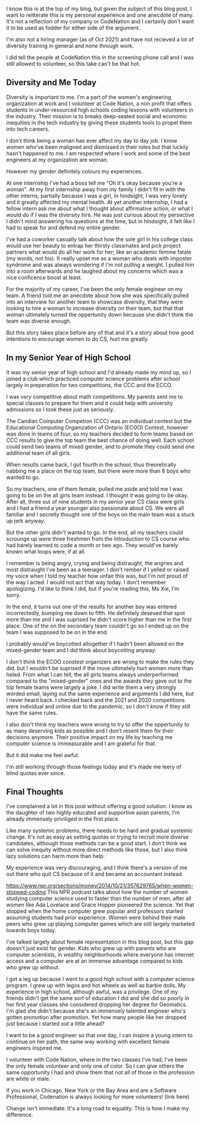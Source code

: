 I know this is at the top of my blog, but given the subject of this blog post, I want to reitterate this is my personal experience and one anecdote of many. It's not a reflection of my company or CodeNation and I certainly don't want it to be used as fodder for either side of the argument. 

I'm also not a hiring manager (as of Oct 2021) and have not recieved a lot of diversity training in general and none through work.

I did tell the people at CodeNation this in the screening phone call and I was still allowed to volunteer, so this take can't be that hot.

## Diversity and Me Today 

Diversity is important to me. I'm a part of the women's engineering organization at work and I volunteer at Code Nation, a non profit that offers students in under-resourced high schools coding lessons with volunteers in the industry. Their mission is to breaks deep-seated social and economic inequities in the tech industry by giving these students tools to propel them into tech careers.

I don't think being a woman has ever affect my day to day job. I know women who've been maligned and dismissed in their roles but that luckily hasn't happened to me. I am respected where I work and some of the best engineers at my organization are woman. 

However my gender definitely colours my experiences.

At one internship I've had a boss tell me "Oh it's okay because you're a woman". At my first internship away from my family I didn't fit in with the other interns, partially because I was a girl, In hindsight, I was very lonely and it greatly affected my mental health. At yet another internship, I had a fellow intern ask me about what I thought about affirmative action, or what I would do if I was the diversity hire. He was just curious about my persective I didn't mind answering his questions at the time, but in hindsight, it felt like I had to speak for and defend my entire gender.

I've had a coworker casually talk about how the sole girl in his college class would use her beauty to entrap her thirsty classmates and pick project partners what would do all her work for her; like an academic femme fatale (my words, not his). It really upset me as a woman who deals with imposter syndrome and was always wondering if I'm not pulling a weight. I pulled him into a room afterwards and he laughed about my concerns which was a nice conficence boost at least.

For the majority of my career, I've been the only female engineer on my team. A friend told me an anecdote about how she was specifically pulled into an interview for another team to showcase diversity, that they were looking to hire a woman to increase diversity on their team, but that that woman ultimately turned the oppertunity down because she didn't think the team was diverse enough.

But this story takes place before any of that and it's a story about how good intentions to encourage women to do CS, hurt me greatly.

## In my Senior Year of High School

It was my senior year of high school and I'd already made my mind up, so I joined a club which practiced computer science problems after school largely in preperation for two competitions, the CCC and the ECCO. 

I was _very_ competitive about math competitions. My parents sent me to special classes to prepare for them and it could help with university admissions so I took these just as seriously. 

The Candian Computer Competion (CCC) was an individual contest but the Educational Computing Organization of Ontario (ECOO) Contest, however was done in teams of four, so my teachers decided to form teams based on CCC results to give the top team the best chance of doing well. Each school could send two teams of mixed gender, and to promote they could send one additional team of all girls.

When results came back, I got fourth in the school, thus theoretically nabbing me a place on the top team, but there were more than 8 boys who wanted to go.

So my teachers, one of them female, pulled me aside and told me I was going to be on the all girls team instead. I thought it was going to be okay. After all, three out of nine students in my senior year CS class were girls and I had a friend a year younger also passionate about CS. We were all familiar and I secretly thought one of the boys on the main team was a stuck up jerk anyway.

But the other girls didn't wanted to go. In the end, all my teachers could scrounge up were three freshmen from the Introduction to CS course who had barely learned to code a month or two ago. They would've barely known what loops were, if at all.

I remember is being angry, crying and being distraught, the angries and most distraught I've been as a teenager. I don't rember if I yelled or raised my voice when I told my teacher how unfair this was, but I'm not proud of the way I acted. I would not act that way today. I don't remember apologizing. I'd like to think I did, but if you're reading this, Ms Xie, I'm sorry.

In the end, it turns out one of the results for another boy was entered incorrectedly, bumping me down to fifth. He definitely deseved that spot more than me and I was suprised he didn't score higher than me in the first place. One of the on the secondary team couldn't go so I ended up on the team I was supposed to be on in the end.

I probably would've boycotted altogether if I hadn't been allowed on the mixed-gender team and I did think about boycotting anyway.

I don't think the ECOO constest organizers are wrong to make the rules they did, but I wouldn't be suprised if the move ultimately hurt women more than heled. From what I can tell, the all girls teams always underperformed compared to the "mixed-gender" ones and the awards they gave out to the top female teams were largely a joke. I did write them a very strongly worded email, laying out the same experience and arguments I did here, but I never heard back. I checked back and the 2021 and 2020 competitions were individual and online due to the pandemic, so I don't know if they still have the same rules.

I also don't think my teachers were wrong to try to offer the oppertunity to as many deserving kids as possible and I don't resent them for their decisions anymore. Their positive impact on my life by teaching me computer science is immeasurable and I am grateful for that.

But it did make me feel awful. 

I'm still working through those feelings today and it's made me leery of blind quotas ever since.

## Final Thoughts

I've complained a lot in this post without offering a good solution. I know as the daughter of two highly educated and supportive asian parents, I'm already immensely priviliged in the first place.

Like many systemic problems, there needs to be hard and gradual systemic change. It's not as easy as setting quotas or trying to recruit more diverse candidates, although those methods can be a good start. I don't think we can solve inequity without more direct methods like those, but I also think lazy solutions can harm more than help. 

My experience was very discouraging, and I think there's a version of me out there who quit CS because of it and became an accountant instead.

https://www.npr.org/sections/money/2014/10/21/357629765/when-women-stopped-coding This NPR podcast talks about how the number of women studying computer science used to faster than the number of men, after all women like Ada Lovelace and Grace Hopper pioneered the science. Yet that stopped when the home computer grew popular and professors started assuming students had prior experience. Women were behind their male peers who grew up playing computer games which are still largely marketed towards boys today. 

I've talked largely about female representation in this blog post, but this gap doesn't just exist for gender. Kids who grew up with parents who are computer scientists, in wealthy neighborhoods where everyone has internet access and a computer are at an immense advantage compared to kids who grew up without. 

I got a leg up because I went to a good high school with a computer science program. I grew up with legos and hot wheels as well as barbie dolls. My experience in high school, although awful, was a privilege. One of my friends didn't get the same sort of education I did and she did so poorly in her first year classes she considered dropping her degree for Geomatics. I'm glad she didn't because she's an immensely talented engineer who's gotten promotion after promotion. Yet how many people like her dropped just because I started out a little ahead? 

I want to be a good engineer so that one day, I can inspire a young intern to continue on her path, the same way working with excellent female engineers inspired me.

I volunteer with Code Nation, where in the two classes I've had, I've been the only female volunteer and only one of color. So I can give others the same opportunity I had and show them that not all of those in the profession are white or male.

If you work in Chicago, New York or the Bay Area and are a Software Professional, Codenation is always looking for more volunteers! (link here)

Change isn't immediate. It's a long road to equality. This is how I make my difference.